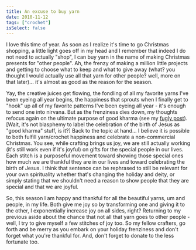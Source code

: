 ```yaml
---
title: An excuse to buy yarn
date: 2010-11-12
tags: ["crochet"]
isSelect: false
---
```


I love this time of year.  As soon as I realize it's time to go Christmas shopping, a little light goes off in my head and I remember that indeed I do not need to actually "shop", I can buy yarn in the name of making Christmas presents for "other people".  Ah, the frenzy of making a million little projects and getting to choose what to keep and what to give away (what? you thought I would actually use all that yarn for other people? well, more on that later)... it's almost as good as the reason for the season.

Yay, the creative juices get flowing, the fondling of all my favorite yarns I've been eyeing all year begins, the happiness that sprouts when I finally get to "hook" up all of my favorite patterns I've been eyeing all year - it's enough to send one into nirvana.  But as the frenziness dies down, my thoughts refocus again on the ultimate purpose of good kharma (see my [fugly post](/posts/reviving-fugly-projects/)).  [Wait, it's not blasphemy to label the celebration of the birth of Jesus as "good kharma" stuff, is it?]  Back to the topic at hand... I believe it is possible to both fulfill yarn/crochet happiness and celebrate a non-commercial Christmas.  You see, while crafting brings us joy, we are still actually working (it's still work even if it's joyful) on gifts for the special people in our lives.  Each stitch is a purposeful movement toward showing those special ones how much we are thankful they are in our lives and toward celebrating the birth of Jesus.  I think that sentence can be rephrased to still be relevant for your own spirituality whether that's changing the holiday and deity, or simply stating that we shouldn't need a reason to show people that they are special and that we are joyful.

So, this season I am happy and thankful for all the beautiful yarns, um and people, in my life.  Both give me joy so by transforming one and giving it to the other, I exponentially increase joy on all sides, right?  Returning to my previous aside about the chance that not all that yarn goes to other people - well, I try to give myself a few stitches of joy too.  So my fellow crafters, go forth and be merry as you embark on your holiday frenziness and don't forget what you're thankful for.  And, don't forget to donate to the less fortunate too.
